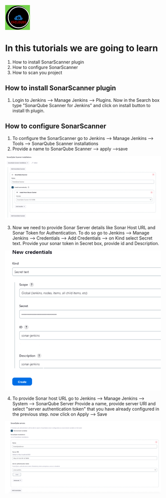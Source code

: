 <img src="../images/c4logo.png">

# In this tutorials we are going to learn
1. How to install SonarScanner plugin 
2. How to configure SonarScanner
3. How to scan you project

## How to install SonarScanner plugin
1. Login to Jenkins --> Manage Jenkins --> Plugins. Now in the Search box type "SonarQube Scanner for Jenkins" and click on install button to install th plugin.

## How to configure SonarScanner
1. To configure the SonarScanner go to  Jenkins --> Manage Jenkins --> Tools --> SonarQube Scanner installations
2. Provide a name to SonarQube Scanner --> apply -->save

<img src="../images/sonarscanner-configure.PNG">

3. Now we need to provide Sonar Server details like Sonar Host URL and Sonar Token for Authentication. To do so go to Jenkins --> Manage Jenkins --> Credentials --> Add Credentials --> on Kind select Secret text. Provide your sonar token in Secret box, provide id and Description.

<img src="../images/sonarscanner-cred.PNG">

4. To provide Sonar host URL go to Jenkins --> Manage Jenkins --> System --> SonarQube Server
Provide a name, provide server URl and select "server authentication token" that you have already configured in the previous step. now click on Apply --> Save

<img src="../images/sonarserver-details.PNG">